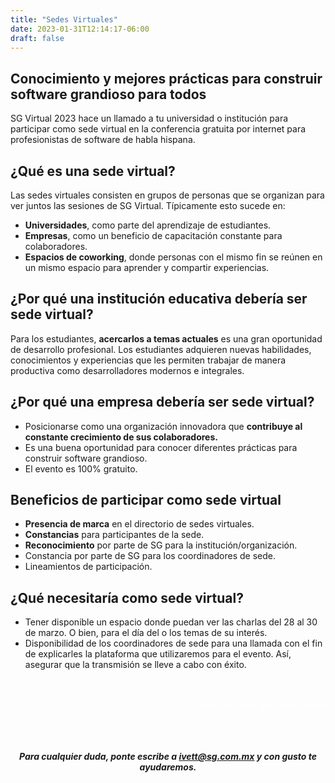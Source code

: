 ```yaml
---
title: "Sedes Virtuales"
date: 2023-01-31T12:14:17-06:00
draft: false
---
```


## Conocimiento y mejores prácticas para construir software grandioso para todos

SG Virtual 2023 hace un llamado a tu universidad o institución para participar como sede virtual en la conferencia gratuita por internet para profesionistas de software de habla hispana.

## ¿Qué es una sede virtual?

Las sedes virtuales consisten en grupos de personas que se organizan para ver juntos las sesiones de SG Virtual. Típicamente esto sucede en:

* **Universidades**, como parte del aprendizaje de estudiantes.
* **Empresas**, como un beneficio de capacitación constante para colaboradores.
* **Espacios de coworking**, donde personas con el mismo fin se reúnen en un mismo espacio para aprender y compartir experiencias.


## ¿Por qué una institución educativa debería ser sede virtual?

Para los estudiantes, **acercarlos a temas actuales** es una gran oportunidad de desarrollo profesional.  Los estudiantes adquieren nuevas habilidades, conocimientos y experiencias que les permiten trabajar de manera productiva como desarrolladores modernos e integrales.


## ¿Por qué una empresa debería ser sede virtual?

* Posicionarse como una organización innovadora que **contribuye al constante crecimiento de sus colaboradores.**
* Es una buena oportunidad para conocer diferentes prácticas para construir software grandioso.
* El evento es 100% gratuito.


## Beneficios de participar como sede virtual

* **Presencia de marca** en el directorio de sedes virtuales.
* **Constancias** para participantes de la sede.
* **Reconocimiento** por parte de SG para la institución/organización.
* Constancia por parte de SG para los coordinadores de sede.
* Lineamientos de participación.


<h2> ¿Qué necesitaría como sede virtual? </h2>

* Tener disponible un espacio donde puedan ver las charlas del 28 al 30 de marzo. O bien, para el día del o los temas de su interés.
* Disponibilidad de los coordinadores de sede para una llamada con el fin de explicarles la plataforma que utilizaremos para el evento. Así, asegurar que la transmisión se lleve a cabo con éxito.


<br>
<br>
<center>
<a href="#" class="btn btn-hero1 btn-rounded" style="color: white; float: right; text-decoration: none;">Quiero registrar una sede virtual</a><center>

<br>
<br><br>
<br>

***Para cualquier duda, ponte escribe a ivett@sg.com.mx y con gusto te ayudaremos.***
